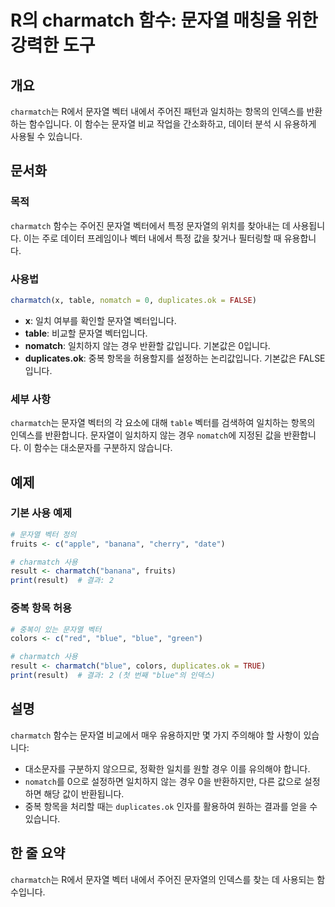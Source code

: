 <!--
Meta Description: # R의 charmatch 함수: 문자열 매칭을 위한 강력한 도구 ## 개요 `charmatch`는 R에서 문자열 벡터 내에서 주어진 패턴과 일치하는 항목의 인덱스를 반환하는 함수입니다. 이 함수는 문자열 비교 작업을 간소화하고, 데이터 분석 시 유용하게 사용될 수 있...
Meta Keywords: charmatch, 문자열, 함수는, nomatch, duplicates
-->

# R의 charmatch 함수: 문자열 매칭을 위한 강력한 도구

## 개요
`charmatch`는 R에서 문자열 벡터 내에서 주어진 패턴과 일치하는 항목의 인덱스를 반환하는 함수입니다. 이 함수는 문자열 비교 작업을 간소화하고, 데이터 분석 시 유용하게 사용될 수 있습니다.

## 문서화

### 목적
`charmatch` 함수는 주어진 문자열 벡터에서 특정 문자열의 위치를 찾아내는 데 사용됩니다. 이는 주로 데이터 프레임이나 벡터 내에서 특정 값을 찾거나 필터링할 때 유용합니다.

### 사용법
```R
charmatch(x, table, nomatch = 0, duplicates.ok = FALSE)
```

- **x**: 일치 여부를 확인할 문자열 벡터입니다.
- **table**: 비교할 문자열 벡터입니다.
- **nomatch**: 일치하지 않는 경우 반환할 값입니다. 기본값은 0입니다.
- **duplicates.ok**: 중복 항목을 허용할지를 설정하는 논리값입니다. 기본값은 FALSE입니다.

### 세부 사항
`charmatch`는 문자열 벡터의 각 요소에 대해 `table` 벡터를 검색하여 일치하는 항목의 인덱스를 반환합니다. 문자열이 일치하지 않는 경우 `nomatch`에 지정된 값을 반환합니다. 이 함수는 대소문자를 구분하지 않습니다.

## 예제

### 기본 사용 예제
```R
# 문자열 벡터 정의
fruits <- c("apple", "banana", "cherry", "date")

# charmatch 사용
result <- charmatch("banana", fruits)
print(result)  # 결과: 2
```

### 중복 항목 허용
```R
# 중복이 있는 문자열 벡터
colors <- c("red", "blue", "blue", "green")

# charmatch 사용
result <- charmatch("blue", colors, duplicates.ok = TRUE)
print(result)  # 결과: 2 (첫 번째 "blue"의 인덱스)
```

## 설명
`charmatch` 함수는 문자열 비교에서 매우 유용하지만 몇 가지 주의해야 할 사항이 있습니다:
- 대소문자를 구분하지 않으므로, 정확한 일치를 원할 경우 이를 유의해야 합니다.
- `nomatch`를 0으로 설정하면 일치하지 않는 경우 0을 반환하지만, 다른 값으로 설정하면 해당 값이 반환됩니다.
- 중복 항목을 처리할 때는 `duplicates.ok` 인자를 활용하여 원하는 결과를 얻을 수 있습니다.

## 한 줄 요약
`charmatch`는 R에서 문자열 벡터 내에서 주어진 문자열의 인덱스를 찾는 데 사용되는 함수입니다.